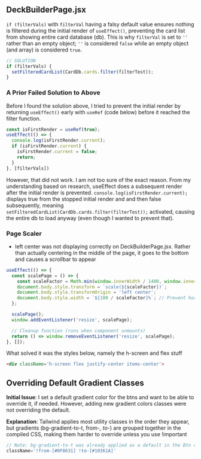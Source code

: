 ## DeckBuilderPage.jsx
`if (filterVals)` with `filterVal` having a falsy default value ensures nothing is filtered during the initial render of `useEffect()`, preventing the card list from showing entire card database (db). This is why `filterVal` is set to `''` rather than an empty object; `''` is considered `false` while an empty object (and array) is considered `true`.
```js
// SOLUTION
if (filterVals) {
  setFilteredCardList(CardDb.cards.filter(filterTest));
}
```

### A Prior Failed Solution to Above
Before I found the solution above, I tried to prevent the initial render by returning `useEffect()` early with `useRef` (code below) before it reached the filter function. 
```js
const isFirstRender = useRef(true);
useEffect(() => {
  console.log(isFirstRender.current);
  if (isFirstRender.current) {
    isFirstRender.current = false;
    return;
  }
}, [filterVals])
```
However, that did not work. I am not too sure of the exact reason. From my understanding based on research, useEffect does a subsequent render after the initial render is prevented. `console.log(isFirstRender.current);` displays true from the stopped initial render and and then false subsequently, meaning `setFilteredCardList(CardDb.cards.filter(filterTest));` activated, causing the entire db to load anyway (even though I wanted to prevent that).

### Page Scaler
* left center was not displaying correctly on DeckBuilderPage.jsx. Rather than actually centering in the middle of the page, it goes to the bottom and causes a scrollbar to appear
```js
useEffect(() => {
  const scalePage = () => {
    const scaleFactor = Math.min(window.innerWidth / 1400, window.innerHeight / 800);
    document.body.style.transform = `scale(${scaleFactor})`;
    document.body.style.transformOrigin = 'left center';
    document.body.style.width = `${100 / scaleFactor}%`; // Prevent horizontal scroll
  };

  scalePage();
  window.addEventListener('resize', scalePage);

  // Cleanup function (runs when component unmounts)
  return () => window.removeEventListener('resize', scalePage);
}, []);
```

What solved it was the styles below, namely the h-screen and flex stuff
```html
<div className='h-screen flex justify-center items-center'>
```

## Overriding Default Gradient Classes
**Initial Issue**: I set a default gradient color for the btns and want to be able to override it, if needed. However, adding new gradient colors classes were not overriding the default.

**Explanation**: Tailwind applies most utility classes in the order they appear, but gradients (bg-gradient-to-t, from-*, to-*) are grouped together in the compiled CSS, making them harder to override unless you use !important

```js
// Note: bg-gradient-to-t was already applied as a default in the Btn component, so not needed again
className='!from-[#0F8631] !to-[#10361A]'
```